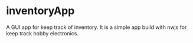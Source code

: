 # inventoryApp
A GUI app for keep track of inventory. It is a simple app build with nwjs for keep track hobby electronics.
